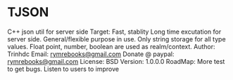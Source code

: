 # TJSON
C++ json util for server side
Target:
	Fast, stablity
	Long time excutation for server side.
	General/flexible purpose in use.
	Only string storage for all type values.
	Float point, number, boolean are used as realm/context.
Author: Trinhdc
Email:  rymrebooks@gmail.com
Donate  @ paypal: rymrebooks@gmail.com 
License: BSD
Version: 1.0.0.0
RoadMap:
	More test to get bugs.
	Listen to users to improve
